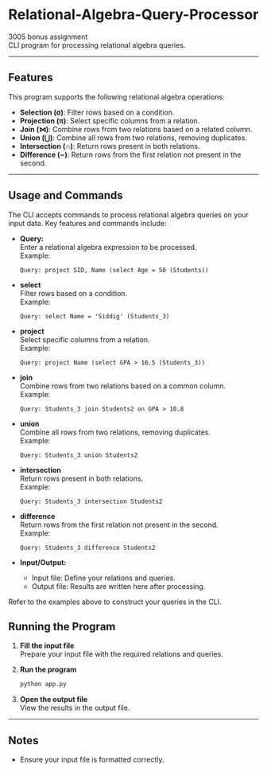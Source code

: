 # Relational-Algebra-Query-Processor

3005 bonus assignment  
CLI program for processing relational algebra queries.

---

## Features

This program supports the following relational algebra operations:

- **Selection (σ)**: Filter rows based on a condition.
- **Projection (π)**: Select specific columns from a relation.
- **Join (⋈)**: Combine rows from two relations based on a related column.
- **Union (⋃)**: Combine all rows from two relations, removing duplicates.
- **Intersection (∩)**: Return rows present in both relations.
- **Difference (−)**: Return rows from the first relation not present in the second.

---

## Usage and Commands

The CLI accepts commands to process relational algebra queries on your input data. Key features and commands include:

- **Query:**  
    Enter a relational algebra expression to be processed.  
    Example:  
    ```
    Query: project SID, Name (select Age = 50 (Students))
    ```

- **select**  
    Filter rows based on a condition.  
    Example:  
    ```
    Query: select Name = 'Siddig' (Students_3)
    ```

- **project**  
    Select specific columns from a relation.  
    Example:  
    ```
    Query: project Name (select GPA > 10.5 (Students_3))
    ```

- **join**  
    Combine rows from two relations based on a common column.  
    Example:  
    ```
    Query: Students_3 join Students2 on GPA > 10.8
    ```

- **union**  
    Combine all rows from two relations, removing duplicates.  
    Example:  
    ```
    Query: Students_3 union Students2
    ```

- **intersection**  
    Return rows present in both relations.  
    Example:  
    ```
    Query: Students_3 intersection Students2
    ```

- **difference**  
    Return rows from the first relation not present in the second.  
    Example:  
    ```
    Query: Students_3 difference Students2
    ```

- **Input/Output:**  
    - Input file: Define your relations and queries.
    - Output file: Results are written here after processing.

Refer to the examples above to construct your queries in the CLI.

## Running the Program

1. **Fill the input file**  
     Prepare your input file with the required relations and queries.

2. **Run the program**
     ```bash
     python app.py
     ```

3. **Open the output file**  
     View the results in the output file.

---

## Notes

- Ensure your input file is formatted correctly.
